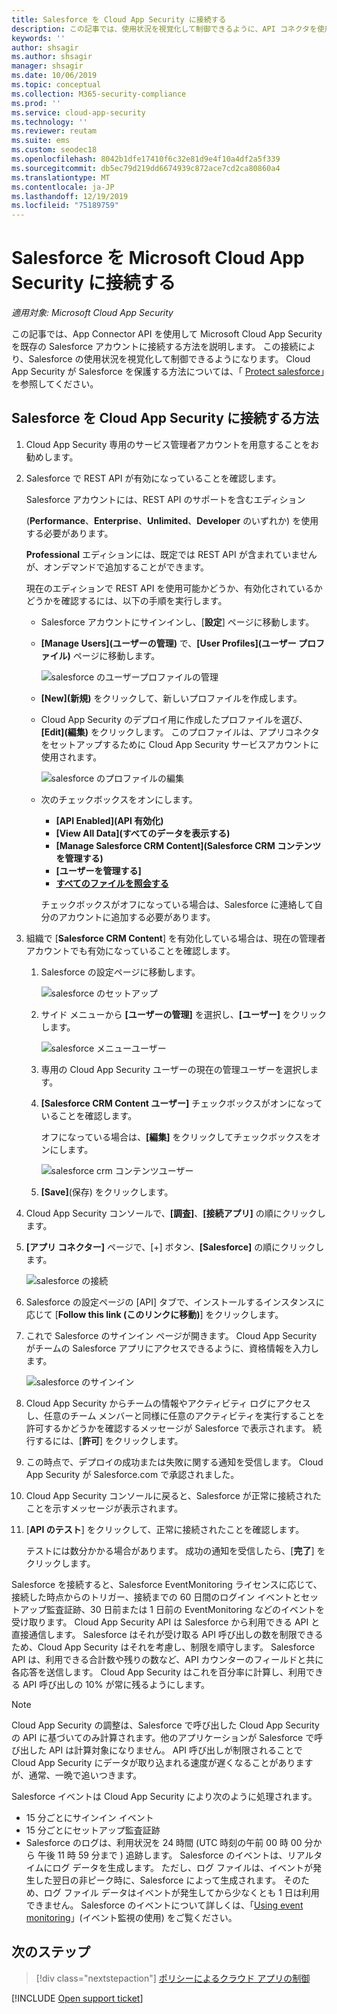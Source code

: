 ```yaml
---
title: Salesforce を Cloud App Security に接続する
description: この記事では、使用状況を視覚化して制御できるように、API コネクタを使用して Cloud App Security に Salesforce を接続する方法に関する情報を提供します。
keywords: ''
author: shsagir
ms.author: shsagir
manager: shsagir
ms.date: 10/06/2019
ms.topic: conceptual
ms.collection: M365-security-compliance
ms.prod: ''
ms.service: cloud-app-security
ms.technology: ''
ms.reviewer: reutam
ms.suite: ems
ms.custom: seodec18
ms.openlocfilehash: 8042b1dfe17410f6c32e81d9e4f10a4df2a5f339
ms.sourcegitcommit: db5ec79d219dd6674939c872ace7cd2ca80860a4
ms.translationtype: MT
ms.contentlocale: ja-JP
ms.lasthandoff: 12/19/2019
ms.locfileid: "75189759"
---
```

# <a name="connect-salesforce-to-microsoft-cloud-app-security"></a>Salesforce を Microsoft Cloud App Security に接続する

*適用対象: Microsoft Cloud App Security*

この記事では、App Connector API を使用して Microsoft Cloud App Security を既存の Salesforce アカウントに接続する方法を説明します。 この接続により、Salesforce の使用状況を視覚化して制御できるようになります。 Cloud App Security が Salesforce を保護する方法については、「 [Protect salesforce](protect-salesforce.md)」を参照してください。

## <a name="how-to-connect-salesforce-to-cloud-app-security"></a>Salesforce を Cloud App Security に接続する方法

1. Cloud App Security 専用のサービス管理者アカウントを用意することをお勧めします。

1. Salesforce で REST API が有効になっていることを確認します。

    Salesforce アカウントには、REST API のサポートを含むエディション

    (**Performance**、**Enterprise**、**Unlimited**、**Developer** のいずれか) を使用する必要があります。

    **Professional** エディションには、既定では REST API が含まれていませんが、オンデマンドで追加することができます。

    現在のエディションで REST API を使用可能かどうか、有効化されているかどうかを確認するには、以下の手順を実行します。

    * Salesforce アカウントにサインインし、[**設定**] ページに移動します。

    * **[Manage Users]\(ユーザーの管理\)** で、**[User Profiles]\(ユーザー プロファイル\)** ページに移動します。

        ![salesforce のユーザープロファイルの管理](media/salesforce-manageusers-profiles.png "salesforce のユーザープロファイルの管理")

    * **[New]\(新規\)** をクリックして、新しいプロファイルを作成します。
    * Cloud App Security のデプロイ用に作成したプロファイルを選び、**[Edit]\(編集\)** をクリックします。 このプロファイルは、アプリコネクタをセットアップするために Cloud App Security サービスアカウントに使用されます。

         ![salesforce のプロファイルの編集](media/salesforce-edit-profile.png "Salesforce のプロファイルの編集")

    * 次のチェックボックスをオンにします。
      * **[API Enabled]\(API 有効化\)**
      * **[View All Data]\(すべてのデータを表示する\)**
      * **[Manage Salesforce CRM Content]\(Salesforce CRM コンテンツを管理する\)**
      * **[ユーザーを管理する]**
      * **[すべてのファイルを照会する](https://go.microsoft.com/fwlink/?linkid=2106480)**

      チェックボックスがオフになっている場合は、Salesforce に連絡して自分のアカウントに追加する必要があります。

1. 組織で [**Salesforce CRM Content**] を有効化している場合は、現在の管理者アカウントでも有効になっていることを確認します。

    1. Salesforce の設定ページに移動します。

        ![salesforce のセットアップ](media/salesforce-setup.png "Salesforce の設定")

    1. サイド メニューから **[ユーザーの管理]** を選択し、**[ユーザー]** をクリックします。

        ![salesforce メニューユーザー](media/salesforce-menu-users.png "Salesforce メニューのユーザー")

    1. 専用の Cloud App Security ユーザーの現在の管理ユーザーを選択します。

    1. **[Salesforce CRM Content ユーザー]** チェックボックスがオンになっていることを確認します。

        オフになっている場合は、**[編集]** をクリックしてチェックボックスをオンにします。

        ![salesforce crm コンテンツユーザー](media/salesforce-crm-content-user.png "Salesforce CRM Content ユーザー")

    1. **[Save]**(保存) をクリックします。

1. Cloud App Security コンソールで、**[調査]**、**[接続アプリ]** の順にクリックします。

1. **[アプリ コネクター]** ページで、[+] ボタン、**[Salesforce]** の順にクリックします。

    ![salesforce の接続](media/connect-salesforce.png "Salesforce を接続する")

1. Salesforce の設定ページの [API] タブで、インストールするインスタンスに応じて [**Follow this link (このリンクに移動)**] をクリックします。

1. これで Salesforce のサインイン ページが開きます。 Cloud App Security がチームの Salesforce アプリにアクセスできるように、資格情報を入力します。

    ![salesforce のサインイン](media/salesforce-logon.png "Salesforce のログオン")

1. Cloud App Security からチームの情報やアクティビティ ログにアクセスし、任意のチーム メンバーと同様に任意のアクティビティを実行することを許可するかどうかを確認するメッセージが Salesforce で表示されます。 続行するには、[**許可**] をクリックします。

1. この時点で、デプロイの成功または失敗に関する通知を受信します。 Cloud App Security が Salesforce.com で承認されました。

1. Cloud App Security コンソールに戻ると、Salesforce が正常に接続されたことを示すメッセージが表示されます。

1. [**API のテスト**] をクリックして、正常に接続されたことを確認します。

    テストには数分かかる場合があります。 成功の通知を受信したら、[**完了**] をクリックします。

Salesforce を接続すると、Salesforce EventMonitoring ライセンスに応じて、接続した時点からのトリガー、接続までの 60 日間のログイン イベントとセットアップ監査証跡、30 日前または 1 日前の EventMonitoring などのイベントを受け取ります。 Cloud App Security API は Salesforce から利用できる API と直接通信します。 Salesforce はそれが受け取る API 呼び出しの数を制限できるため、Cloud App Security はそれを考慮し、制限を順守します。 Salesforce API は、利用できる合計数や残りの数など、API カウンターのフィールドと共に各応答を送信します。 Cloud App Security はこれを百分率に計算し、利用できる API 呼び出しの 10% が常に残るようにします。

> [!NOTE]
> Cloud App Security の調整は、Salesforce で呼び出した Cloud App Security の API に基づいてのみ計算されます。他のアプリケーションが Salesforce で呼び出した API は計算対象になりません。
> API 呼び出しが制限されることで Cloud App Security にデータが取り込まれる速度が遅くなることがありますが、通常、一晩で追いつきます。

Salesforce イベントは Cloud App Security により次のように処理されます。

* 15 分ごとにサインイン イベント
* 15 分ごとにセットアップ監査証跡
* Salesforce のログは、利用状況を 24 時間 (UTC 時刻の午前 00 時 00 分から 午後 11 時 59 分まで ) 追跡します。 Salesforce のイベントは、リアルタイムにログ データを生成します。 ただし、ログ ファイルは、イベントが発生した翌日の非ピーク時に、Salesforce によって生成されます。 そのため、ログ ファイル データはイベントが発生してから少なくとも 1 日は利用できません。 Salesforce のイベントについて詳しくは、「[Using event monitoring](https://developer.salesforce.com/docs/atlas.en-us.api_rest.meta/api_rest/using_resources_event_log_files.htm)」(イベント監視の使用) をご覧ください。

## <a name="next-steps"></a>次のステップ

> [!div class="nextstepaction"]
> [ポリシーによるクラウド アプリの制御](control-cloud-apps-with-policies.md)

[!INCLUDE [Open support ticket](includes/support.md)]

